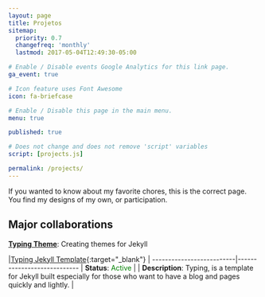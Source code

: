```yaml
---
layout: page
title: Projetos
sitemap:
  priority: 0.7
  changefreq: 'monthly'
  lastmod: 2017-05-04T12:49:30-05:00

# Enable / Disable events Google Analytics for this link page.
ga_event: true

# Icon feature uses Font Awesome
icon: fa-briefcase

# Enable / Disable this page in the main menu.
menu: true

published: true

# Does not change and does not remove 'script' variables
script: [projects.js]

permalink: /projects/
---
```


If you wanted to know about my favorite chores, this is the correct page. You find my designs of my own, or participation.

##  Major collaborations

**[Typing Theme](https://github.com/williamcanin/typing-theme)**: Creating themes for Jekyll   


|[Typing Jekyll Template](https://github.com/williamcanin/typing-jekyll-template){:target="_blank"} <i class="fa fa-external-link"></i>|
--------------------------|----------------------------
| **Status**: <label style="color:green;">Active</label> |
| **Description**: Typing, is a template for Jekyll built especially for those who want to have a blog and pages quickly and lightly. |